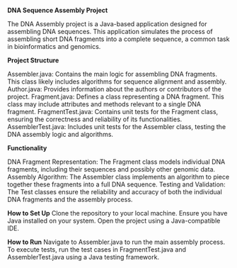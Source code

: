 **DNA Sequence Assembly Project**

The DNA Assembly project is a Java-based application designed for assembling DNA sequences. This application simulates the process of assembling short DNA fragments into a complete sequence, a common task in bioinformatics and genomics.

**Project Structure**

Assembler.java: Contains the main logic for assembling DNA fragments. This class likely includes algorithms for sequence alignment and assembly.
Author.java: Provides information about the authors or contributors of the project.
Fragment.java: Defines a class representing a DNA fragment. This class may include attributes and methods relevant to a single DNA fragment.
FragmentTest.java: Contains unit tests for the Fragment class, ensuring the correctness and reliability of its functionalities.
AssemblerTest.java: Includes unit tests for the Assembler class, testing the DNA assembly logic and algorithms.

**Functionality**

DNA Fragment Representation: The Fragment class models individual DNA fragments, including their sequences and possibly other genomic data.
Assembly Algorithm: The Assembler class implements an algorithm to piece together these fragments into a full DNA sequence.
Testing and Validation: The Test classes ensure the reliability and accuracy of both the individual DNA fragments and the assembly process.

**How to Set Up**
Clone the repository to your local machine.
Ensure you have Java installed on your system.
Open the project using a Java-compatible IDE.

**How to Run**
Navigate to Assembler.java to run the main assembly process.
To execute tests, run the test cases in FragmentTest.java and AssemblerTest.java using a Java testing framework.
